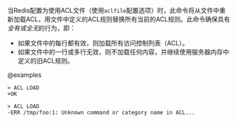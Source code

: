 当Redis配置为使用ACL文件（使用`aclfile`配置选项）时，此命令将从文件中重新加载ACL，用文件中定义的ACL规则替换所有当前的ACL规则。此命令确保具有*全有或全无*的行为，即：

* 如果文件中的每行都有效，则加载所有访问控制列表（ACL）。
* 如果文件中的一行或多行无效，则不加载任何内容，并继续使用服务器内存中定义的旧ACL规则。

@examples

```
> ACL LOAD
+OK

> ACL LOAD
-ERR /tmp/foo:1: Unknown command or category name in ACL...
```
